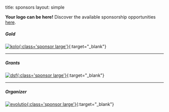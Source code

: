 title: sponsors 
layout: simple

**Your logo can be here!** Discover the available sponsorship opportunities [here](/sponsors/sponsorship/).

##### Gold

[![kolo](/static/images/sponsors/kolo.svg){:class='sponsor large'}](https://kolo.app/){:target="_blank"}

---

##### Grants

[![dsf](/static/images/sponsors/dsf.png){:class='sponsor large'}](https://evolutio.pt/){:target="_blank"}

---

##### Organizer

[![evolutio](/static/images/sponsors/evolutio.png){:class='sponsor large'}](https://evolutio.pt/){:target="_blank"}
